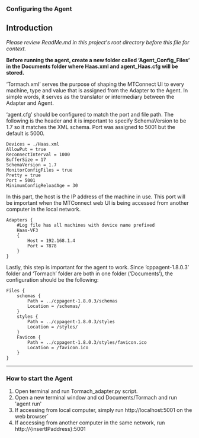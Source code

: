 ### Configuring the Agent

## Introduction

*Please review ReadMe.md in this project's root directory before this file for context.*

**Before running the agent, create a new folder called ‘Agent_Config_Files’ in the Documents folder where Haas.xml and agent_Haas.cfg will be stored.**

‘Tormach.xml’ serves the purpose of shaping the MTConnect UI to every machine, type and value that is assigned from the Adapter to the Agent. In simple words, it serves as the translator or intermediary between the Adapter and Agent.
  

‘agent.cfg’ should be configured to match the port and file path. The following is the header and it is important to specify SchemaVersion to be 1.7 so it matches the XML schema. Port was assigned to 5001 but the default is 5000.

  

	Devices = ./Haas.xml
	AllowPut = true
	ReconnectInterval = 1000
	BufferSize = 17
	SchemaVersion = 1.7
	MonitorConfigFiles = true
	Pretty = true
	Port = 5001
	MinimumConfigReloadAge = 30

  

In this part, the host is the IP address of the machine in use. This port will be important when the MTConnect web UI is being accessed from another computer in the local network.

  

	Adapters {
		#Log file has all machines with device name prefixed
		Haas-VF3
		{
			Host = 192.168.1.4
			Port = 7878
		}
	}

  

Lastly, this step is important for the agent to work. Since ‘cppagent-1.8.0.3’ folder and ‘Tormach’ folder are both in one folder (‘Documents’), the configuration should be the following:

  

	Files {
		schemas {
			Path = ../cppagent-1.8.0.3/schemas
			Location = /schemas/
		}
		styles {
			Path = ../cppagent-1.8.0.3/styles
			Location = /styles/
		}
		Favicon {
			Path = ../cppagent-1.8.0.3/styles/favicon.ico
            Location = /favicon.ico
        }
	}

---
### How to start the Agent

1) Open terminal and run Tormach_adapter.py script.
2) Open a new terminal window and cd Documents/Tormach and run 'agent run'
3) If accessing from local computer, simply run http://localhost:5001 on the web browser`
4) If accessing from another computer in the same network, run http://{insertIPaddress}:5001